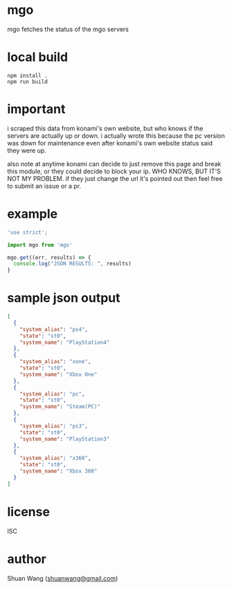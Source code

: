 # mgo
mgo fetches the status of the mgo servers

# local build
```
npm install .
npm run build
```

# important
i scraped this data from konami's own website, but who knows if the servers are actually up or down. i actually wrote this because the pc version was down for maintenance even after konami's own website status said they were up.

also note at anytime konami can decide to just remove this page and break this module, or they could decide to block your ip. WHO KNOWS, BUT IT'S NOT MY PROBLEM. if they just change the url it's pointed out then feel free to submit an issue or a pr.

# example
```js
'use strict';

import mgo from 'mgo'

mgo.get((err, results) => {
  console.log("JSON RESULTS: ", results)
}
```

# sample json output
```json
[
  {
    "system_alias": "ps4",
    "state": "st0",
    "system_name": "PlayStation4"
  },
  {
    "system_alias": "xone",
    "state": "st0",
    "system_name": "Xbox One"
  },
  {
    "system_alias": "pc",
    "state": "st0",
    "system_name": "Steam(PC)"
  },
  {
    "system_alias": "ps3",
    "state": "st0",
    "system_name": "PlayStation3"
  },
  {
    "system_alias": "x360",
    "state": "st0",
    "system_name": "Xbox 360"
  }
]
```

# license
ISC

# author
Shuan Wang (shuanwang@gmail.com)
